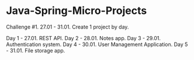 # Java-Spring-Micro-Projects
Challenge #1. 27.01 - 31.01. 
Create 1 project by day.

Day 1 - 27.01. REST API.
Day 2 - 28.01. Notes app.
Day 3 - 29.01. Authentication system.
Day 4 - 30.01. User Management Application.
Day 5 - 31.01. File storage app.

